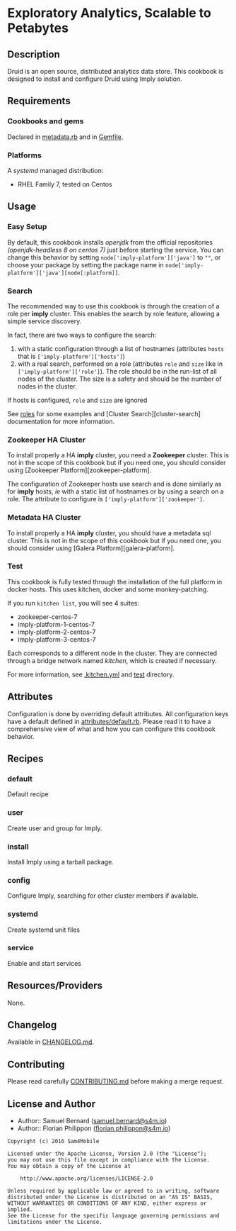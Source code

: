 Exploratory Analytics, Scalable to Petabytes
=============

Description
-----------

Druid is an open source, distributed analytics data store.
This cookbook is designed to install and configure Druid using Imply solution.

Requirements
------------

### Cookbooks and gems

Declared in [metadata.rb](metadata.rb) and in [Gemfile](Gemfile).

### Platforms

A *systemd* managed distribution:
- RHEL Family 7, tested on Centos

Usage
-----

### Easy Setup

By default, this cookbook installs *openjdk* from the official repositories
*(openjdk-headless 8 on centos 7)* just before starting the service. You can
change this behavior by setting `node['imply-platform']['java']` to `""`, or
choose your package by setting the package name in
`node['imply-platform']['java'][node[:platform]]`.

### Search

The recommended way to use this cookbook is through the creation of a role
per **imply** cluster. This enables the search by role feature, allowing a
simple service discovery.

In fact, there are two ways to configure the search:
1. with a static configuration through a list of hostnames (attributes `hosts`
   that is `['imply-platform']['hosts']`)
2. with a real search, performed on a role (attributes `role` and `size`
   like in `['imply-platform']['role']`). The role should be in the run-list
   of all nodes of the cluster. The size is a safety and should be the number
   of nodes in the cluster.

If hosts is configured, `role` and `size` are ignored

See [roles](test/integration/roles) for some examples and
[Cluster Search][cluster-search] documentation for more information.

### Zookeeper HA Cluster

To install properly a HA **imply** cluster, you need a **Zookeeper** cluster.
This is not in the scope of this cookbook but if you need one, you should
consider using [Zookeeper Platform][zookeeper-platform].

The configuration of Zookeeper hosts use search and is done similarly as for
**imply** hosts, _ie_ with a static list of hostnames or by using a search on
a role. The attribute to configure is `['imply-platform']['zookeeper']`.


### Metadata HA Cluster

To install properly a HA **imply** cluster, you should have a metadata
sql cluster.
This is not in the scope of this cookbook but if you need one, you should
consider using [Galera Platform][galera-platform].

### Test

This cookbook is fully tested through the installation of the full platform
in docker hosts. This uses kitchen, docker and some monkey-patching.

If you run `kitchen list`, you will see 4 suites:

- zookeeper-centos-7
- imply-platform-1-centos-7
- imply-platform-2-centos-7
- imply-platform-3-centos-7

Each corresponds to a different node in the cluster. They are connected through
a bridge network named *kitchen*, which is created if necessary.

For more information, see [.kitchen.yml](.kitchen.yml) and [test](test)
directory.

Attributes
----------

Configuration is done by overriding default attributes. All configuration keys
have a default defined in [attributes/default.rb](attributes/default.rb).
Please read it to have a comprehensive view of what and how you can configure
this cookbook behavior.

Recipes
-------

### default

Default recipe

### user

Create user and group for Imply.

### install

Install Imply using a tarball package.

### config

Configure Imply, searching for other cluster members if available.

### systemd

Create systemd unit files

### service

Enable and start services

Resources/Providers
-------------------

None.

Changelog
---------

Available in [CHANGELOG.md](CHANGELOG.md).

Contributing
------------

Please read carefully [CONTRIBUTING.md](CONTRIBUTING.md) before making a merge
request.

License and Author
------------------

- Author:: Samuel Bernard (<samuel.bernard@s4m.io>)
- Author:: Florian Philippon (<florian.philippon@s4m.io>)

```text
Copyright (c) 2016 Sam4Mobile

Licensed under the Apache License, Version 2.0 (the "License");
you may not use this file except in compliance with the License.
You may obtain a copy of the License at

    http://www.apache.org/licenses/LICENSE-2.0

Unless required by applicable law or agreed to in writing, software
distributed under the License is distributed on an "AS IS" BASIS,
WITHOUT WARRANTIES OR CONDITIONS OF ANY KIND, either express or implied.
See the License for the specific language governing permissions and
limitations under the License.
```
